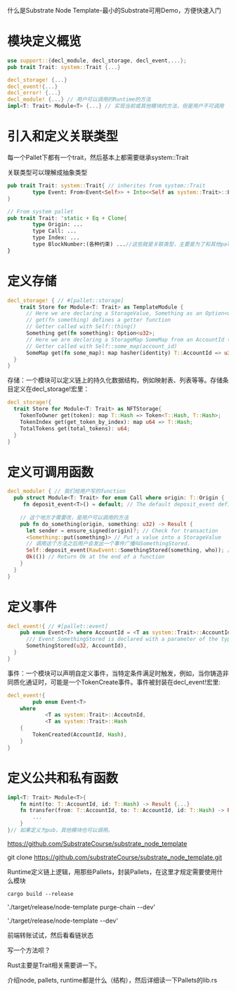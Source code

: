 什么是Substrate Node Template-最小的Substrate可用Demo，方便快速入门

# 模块定义概览

```rust
use support::{decl_module, decl_storage, decl_event,...};
pub trait Trait: system::Trait {...}

decl_storage! {...}
decl_event!{...}
decl_error! {...} 
decl_module! {...} // 用户可以调用的Runtime的方法
impl<T: Trait> Module<T> {...} // 实现当前或其他模块的方法，但是用户不可调用
```

# 引入和定义关联类型

每一个Pallet下都有一个trait，然后基本上都需要继承system::Trait

关联类型可以理解成抽象类型

```rust
pub trait Trait: system::Trait{ // inherites from system::Trait
		type Event: From<Event<Self>> + Into<<Self as system::Trait>::Event>;
}

// From system pallet
pub trait Trait: 'static + Eq + Clone{
		type Origin: ...
		type Call: ...
		type Index: ...
		type BlockNumber:(各种约束) ...//这些就是关联类型，主要是为了和其他pallet进行交互。可以给具体的类型
}
```

# 定义存储

```rust
decl_storage! { // #[pallet::storage]
	trait Store for Module<T: Trait> as TemplateModule {
      // Here we are declaring a StorageValue, Something as an Option<u32>
      // get(fn something) defines a getter function
      // Getter called with Self::thing()
      Something get(fn something): Option<u32>;
      // Here we are declaring a StorageMap SomeMap from an AccountId to a Hash
      // Getter called with Self::some_map(account_id)
      SomeMap get(fn some_map): map hasher(identity) T::AccountId => u32;
  }
}
```
存储：一个模块可以定义链上的持久化数据结构，例如映射表、列表等等。存储条目定义在decl_storage!宏里：

```rust
decl_storage!{
  trait Store for Module<T: Trait> as NFTStorage{
    TokenToOwner get(token): map T::Hash => Token<T::Hash, T::Hash>;
    TokenIndex get(get_token_by_index): map u64 => T::Hash;
    TotalTokens get(total_tokens): u64;
  }
}
```



# 定义可调用函数

```rust
decl_module! { // 我们给用户写的function
  pub struct Module<T: Trait> for enum Call where origin: T::Origin {
     fn deposit_event<T>() = default; // The default deposit_event definition
    
    // 这个地方才需要改，是用户可以调用的方法
    pub fn do_something(origin, something: u32) -> Result {
      let sender = ensure_signed(origin)?; // Check for transaction
      <Something::put(something)> // Put a value into a StorageValue
      // 调用这个方法之后用户会发出一个事件广播叫SomethingStored.
      Self::deposit_event(RawEvent::SomethingStored(something, who)); // Emit Event
      Ok(()) // Return Ok at the end of a function  
    }
  }
}
```

# 定义事件

```rust
decl_event!{ // #[pallet::event]
  	pub enum Event<T> where AccountId = <T as system::Trait>::AccountId {
      /// Event SomethingStored is declared with a parameter of the type u32 and AccountId
      SomethingStored(u32, AccountId),
  }
}
```
事件：一个模块可以声明自定义事件，当特定条件满足时触发，例如，当你铸造非同质化通证时，可能是一个TokenCreate事件。事件被封装在decl_event!宏里:
```rust
decl_event!{
		pub enum Event<T>
    where
  			<T as system::Trait>::AccoutnId,
  			<T as system::Trait>::Hash
    {
        TokenCreated(AccountId, Hash),  
    }
}
```

# 定义公共和私有函数

```rust
impl<T: Trait> Module<T>{ 
	fn mint(to: T::AccountId, id: T::Hash) -> Result {...}
	fn transfer(from: T::AccountId, to: T::AccountId, id: T::Hash) -> Result{
		...
	}
}// 如果定义为pub，其他模块也可以调用。
```



<https://github.com/SubstrateCourse/substrate_node_template>

git clone https://github.com/substrateCourse/substrate_node_template.git



Runtime定义链上逻辑，用那些Pallets，封装Pallets，在这里才规定需要使用什么模块

`cargo build --release`

'./target/release/node-template purge-chain --dev'

'./target/release/node-template --dev'

前端转账试试，然后看看链状态

写一个方法呗？

Rust主要是Trait相关需要讲一下。



介绍node, pallets, runtime都是什么（结构），然后详细读一下Pallets的lib.rs
